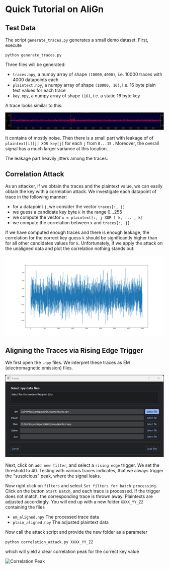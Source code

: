 # Quick Tutorial on AliGn

## Test Data

The script `generate_traces.py` generates a small demo dataset. First,
execute

````
python generate_traces.py
````

Three files will be generated:

* `traces.npy`, a numpy array of shape `(10000,4000)`, i.e. 10000 traces with 4000 datapoints each
* `plaintext.npy`, a numpy array of shape `(10000, 16)`, i.e. 16 byte plain text values for each trace
* `key.npy`, a numpy array of shape `(16)`, i.e. a static 16 byte key

A trace looks similar to this:

![Sample Trace](images/trace.png)

It contains of mostly noise. Then there is a small part with leakage of 
of `plaintext[i][j] XOR key[j]` for each `j` from `0...15` . 
Moreover, the overall signal has a much larger variance at this location.

The leakage part heavily jitters among the traces:

## Correlation Attack

As an attacker, if we obtain the traces and the plaintext value, we can easily obtain the
key with a correlation attack. We investigate each datapoint of trace in the following manner:

* for a datapoint `j`, we consider the vector `traces[:, j]`
* we guess a candidate key byte `k` in the range 0...255
* we compute the vector `x = plaintext[:, j XOR [ k, ... , k]`
* we compute the correlation between `x` and `traces[:, j]`

If we have computed enough traces and there is enough leakage, the correlation
for the correct key guess `k` should be significantly higher than for 
all other candidates values for `k`. Unfortunately, if we apply
the attack on the unaligned data and plot the correlation nothing 
stands out:

![Correlation for unaligned traces](images/correlation_fail.png)

## Aligning the Traces via Rising Edge Trigger

We first open the `.npy` files. We interpret these traces as 
EM (electromagnetic emission) files.

![Open .npy](images/npy_load.png)

Next, click on `add new filter`, and select a `rising edge` trigger.
We set the threshold to 40. Testing with various traces indicates, that we
always trigger the "suspicious" peak, where the signal leaks.

Now right click on `filters` and select `Set filters for batch processing`. Click on 
the button `Start Batch`, and each trace is processed. If the trigger
does not match, the corresponding trace is thrown away. Plaintexts are adjusted
accordingly. You will end up with a new folder `XXXX_YY_ZZ` containing the files 

* `em_aligned.npy` The processed trace data
* `plain_aligned.npy` The adjusted plaintext data

Now call the attack script and provide the new folder as a parameter

````python correlation_attack.py XXXX_YY_ZZ````

which will yield a clear correlation peak for the correct key value

![Correlation Peak](images/align_by_peak.png)
